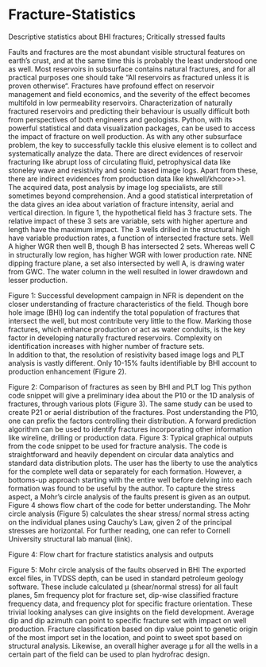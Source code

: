 # Fracture-Statistics
Descriptive statistics about BHI fractures; Critically stressed faults

Faults and fractures are the most abundant visible structural features on earth’s crust, and at the same time this is probably the least understood one as well. Most reservoirs in subsurface contains natural fractures, and for all practical purposes one should take “All reservoirs as fractured unless it is proven otherwise“. Fractures have profound effect on reservoir management and field economics, and the severity of the effect becomes multifold in low permeability reservoirs. Characterization of naturally fractured reservoirs and predicting their behaviour is usually difficult both from perspectives of both engineers and geologists. Python, with its powerful statistical and data visualization packages, can be used to access the impact of fracture on well production. 
As with any other subsurface problem, the key to successfully tackle this elusive element is to collect and systematically analyze the data. There are direct evidences of reservoir fracturing like abrupt loss of circulating fluid, petrophysical data like stoneley wave and resistivity and sonic based image logs. Apart from these, there are indirect evidences from production data like khwell/khcore>>1. The acquired data, post analysis by image log specialists, are still sometimes beyond comprehension. And a good statistical interpretation of the data gives an idea about variation of fracture intensity, aerial and vertical direction. 
In figure 1, the hypothetical field has 3 fracture sets. The relative impact of these 3 sets are variable, sets with higher aperture and length have the maximum impact. The 3 wells drilled in the structural high have variable production rates, a function of intersected fracture sets. Well A higher WGR then well B, though B has intersected 2 sets. Whereas well C in structurally low region, has higher WGR with lower production rate.  NNE dipping fracture plane, a set also intersected by well A, is drawing water from GWC. The water column in the well resulted in lower drawdown and lesser production. 

 
Figure 1: Successful development campaign in NFR is dependent on the closer understanding of fracture characteristics of the field.
Though bore hole image (BHI) log can indentify the total population of fractures that intersect the well, but most contribute very little to the flow. Marking those fractures, which enhance production or act as water conduits, is the key factor in developing naturally fractured reservoirs. Complexity on identification increases with higher number of fracture sets.  
In addition to that, the resolution of resistivity based image logs and PLT analysis is vastly different. Only 10-15% faults identifiable by BHI account to production enhancement (Figure 2).
 
Figure 2: Comparison of fractures as seen by BHI and PLT log
This python code snippet will give a preliminary idea about the P10 or the 1D analysis of fractures, through various plots (Figure 3). The same study can be used to create P21 or aerial distribution of the fractures. Post understanding the P10, one can prefix the factors controlling their distribution. A forward prediction algorithm can be used to identify fractures incorporating other information like wireline, drilling or production data.
 Figure 3: Typical graphical outputs from the code snippet to be used for fracture analysis.
The code is straightforward and heavily dependent on circular data analytics and standard data distribution plots. The user has the liberty to use the analytics for the complete well data or separately for each formation. However, a bottoms-up approach starting with the entire well before delving into each formation was found to be useful by the author.  To capture the stress aspect, a Mohr’s circle analysis of the faults present is given as an output. Figure 4 shows flow chart of the code for better understanding. The Mohr circle analysis (Figure 5) calculates the shear stress/ normal stress acting on the individual planes using Cauchy’s Law, given 2 of the principal stresses are horizontal. For further reading, one can refer to Cornell University structural lab manual (link).  
 
Figure 4: Flow chart for fracture statistics analysis and outputs
 
Figure 5: Mohr circle analysis of the faults observed in BHI
The exported excel files, in TVDSS depth, can be used in standard petroleum geology software. These include calculated µ (shear/normal stress) for all fault planes, 5m frequency plot for fracture set, dip-wise classified fracture frequency data, and frequency plot for specific fracture orientation. 
These trivial looking analyses can give insights on the field development. Average dip and dip azimuth can point to specific fracture set with impact on well production. Fracture classification based on dip value point to genetic origin of the most import set in the location, and point to sweet spot based on structural analysis. Likewise, an overall higher average µ for all the wells in a certain part of the field can be used to plan hydrofrac design. 


